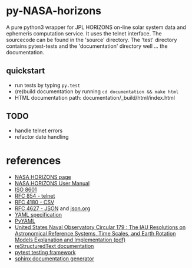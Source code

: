 py-NASA-horizons
================

A pure python3 wrapper for JPL HORIZONS on-line solar system data and
ephemeris computation service. It uses the telnet interface. The sourcecode
can be found in the 'source' directory. The 'test' directory contains
pytest-tests and the 'documentation' directory well ... the documentation.

quickstart
----------

* run tests by typing ```py.test```
* (re)build documentation by running ```cd documentation && make html```
* HTML documentation path: documentation/_build/html/index.html

TODO
----

* handle telnet errors
* refactor date handling

references
==========

* [NASA HORIZONS page](http://ssd.jpl.nasa.gov/?horizons)
* [NASA HORIZONS User Manual](http://ssd.jpl.nasa.gov/?horizons_doc)
* [ISO 8601](http://de.wikipedia.org/wiki/ISO_8601)
* [RFC 854 - telnet](http://tools.ietf.org/html/rfc854.html)
* [RFC 4180 - CSV](http://tools.ietf.org/html/rfc4180.html)
* [RFC 4627 - JSON](http://tools.ietf.org/html/rfc4627) and [json.org](http://json.org/)
* [YAML specification](http://yaml.org/spec/)
* [PyYAML](https://bitbucket.org/xi/pyyaml)
* [United States Naval Observatory Circular 179 : The IAU Resolutions on Astronomical Reference Systems, Time Scales, and Earth Rotation Models Explanation and Implementation (pdf)](http://aa.usno.navy.mil/publications/docs/Circular_179.pdf)
* [reStructuredText documentation](http://docutils.sourceforge.net/docs/ref/rst/restructuredtext.html)
* [pytest testing framework](http://www.pytest.org)
* [sphinx documentation generator](http://sphinx-doc.org/)